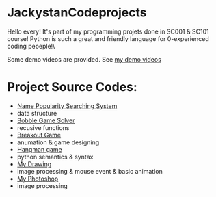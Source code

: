 # JackystanCodeprojects
Hello every! It's part of my programming projets done in SC001 & SC101 course! Python is such a great and friendly language for 0-experienced coding peoeple!\

Some demo videos are provided. See [my demo videos](https://drive.google.com/drive/folders/1BAxrj_xhxcW2feauzr88uyYn2QGzbFM2)

# Project Source Codes:
* [Name Popularity Searching System](https://github.com/maokun2022/JackystanCodeprojects/tree/main/JackystanCodeprojects/baby_name_searching)
*   data structure
* [Bobble Game Solver](https://github.com/maokun2022/JackystanCodeprojects/tree/main/JackystanCodeprojects/bobble_game_solver)
*   recusive functions
* [Breakout Game](https://github.com/maokun2022/JackystanCodeprojects/tree/main/JackystanCodeprojects/break_out_game)
*   anumation & game designing
* [Hangman game](https://github.com/maokun2022/JackystanCodeprojects/tree/main/JackystanCodeprojects/hang_man)
*   python semantics & syntax
* [My Drawing](https://github.com/maokun2022/JackystanCodeprojects/tree/main/JackystanCodeprojects/my_drawing)
*   image processing & mouse event & basic animation 
* [My Photoshop](https://github.com/maokun2022/JackystanCodeprojects/tree/main/JackystanCodeprojects/my_photoshop)
*   image processing
